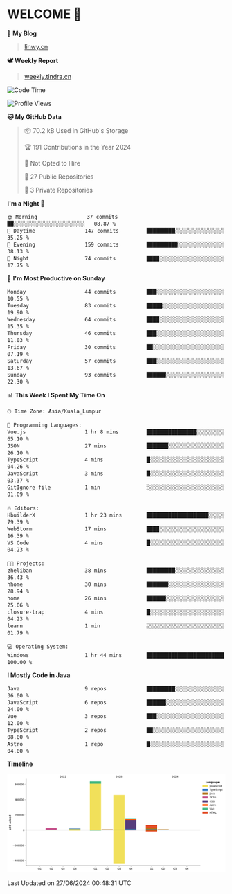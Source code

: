 # WELCOME 👋

**🐶 My Blog**
> [linwy.cn](linwy.cn)

**🕊️ Weekly Report**
> [weekly.tindra.cn](weekly.tindra.cn)
<!--START_SECTION:waka-->
![Code Time](http://img.shields.io/badge/Code%20Time-986%20hrs%203%20mins-blue)

![Profile Views](http://img.shields.io/badge/Profile%20Views-0-blue)

**🐱 My GitHub Data** 

> 📦 70.2 kB Used in GitHub's Storage 
 > 
> 🏆 191 Contributions in the Year 2024
 > 
> 🚫 Not Opted to Hire
 > 
> 📜 27 Public Repositories 
 > 
> 🔑 3 Private Repositories 
 > 
**I'm a Night 🦉** 

```text
🌞 Morning                37 commits          ██░░░░░░░░░░░░░░░░░░░░░░░   08.87 % 
🌆 Daytime                147 commits         █████████░░░░░░░░░░░░░░░░   35.25 % 
🌃 Evening                159 commits         ██████████░░░░░░░░░░░░░░░   38.13 % 
🌙 Night                  74 commits          ████░░░░░░░░░░░░░░░░░░░░░   17.75 % 
```
📅 **I'm Most Productive on Sunday** 

```text
Monday                   44 commits          ███░░░░░░░░░░░░░░░░░░░░░░   10.55 % 
Tuesday                  83 commits          █████░░░░░░░░░░░░░░░░░░░░   19.90 % 
Wednesday                64 commits          ████░░░░░░░░░░░░░░░░░░░░░   15.35 % 
Thursday                 46 commits          ███░░░░░░░░░░░░░░░░░░░░░░   11.03 % 
Friday                   30 commits          ██░░░░░░░░░░░░░░░░░░░░░░░   07.19 % 
Saturday                 57 commits          ███░░░░░░░░░░░░░░░░░░░░░░   13.67 % 
Sunday                   93 commits          ██████░░░░░░░░░░░░░░░░░░░   22.30 % 
```


📊 **This Week I Spent My Time On** 

```text
🕑︎ Time Zone: Asia/Kuala_Lumpur

💬 Programming Languages: 
Vue.js                   1 hr 8 mins         ████████████████░░░░░░░░░   65.10 % 
JSON                     27 mins             ███████░░░░░░░░░░░░░░░░░░   26.10 % 
TypeScript               4 mins              █░░░░░░░░░░░░░░░░░░░░░░░░   04.26 % 
JavaScript               3 mins              █░░░░░░░░░░░░░░░░░░░░░░░░   03.37 % 
GitIgnore file           1 min               ░░░░░░░░░░░░░░░░░░░░░░░░░   01.09 % 

🔥 Editors: 
HbuilderX                1 hr 23 mins        ████████████████████░░░░░   79.39 % 
WebStorm                 17 mins             ████░░░░░░░░░░░░░░░░░░░░░   16.39 % 
VS Code                  4 mins              █░░░░░░░░░░░░░░░░░░░░░░░░   04.23 % 

🐱‍💻 Projects: 
zheliban                 38 mins             █████████░░░░░░░░░░░░░░░░   36.43 % 
hhome                    30 mins             ███████░░░░░░░░░░░░░░░░░░   28.94 % 
home                     26 mins             ██████░░░░░░░░░░░░░░░░░░░   25.06 % 
closure-trap             4 mins              █░░░░░░░░░░░░░░░░░░░░░░░░   04.23 % 
learn                    1 min               ░░░░░░░░░░░░░░░░░░░░░░░░░   01.79 % 

💻 Operating System: 
Windows                  1 hr 44 mins        █████████████████████████   100.00 % 
```

**I Mostly Code in Java** 

```text
Java                     9 repos             █████████░░░░░░░░░░░░░░░░   36.00 % 
JavaScript               6 repos             ██████░░░░░░░░░░░░░░░░░░░   24.00 % 
Vue                      3 repos             ███░░░░░░░░░░░░░░░░░░░░░░   12.00 % 
TypeScript               2 repos             ██░░░░░░░░░░░░░░░░░░░░░░░   08.00 % 
Astro                    1 repo              █░░░░░░░░░░░░░░░░░░░░░░░░   04.00 % 
```



**Timeline**

![Lines of Code chart](https://raw.githubusercontent.com/rieraa/rieraa/main/assets/bar_graph.png)


 Last Updated on 27/06/2024 00:48:31 UTC
<!--END_SECTION:waka-->
